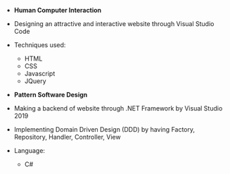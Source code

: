 - **Human Computer Interaction**
- Designing an attractive and interactive website through Visual Studio Code
- Techniques used:
  - HTML
  - CSS
  - Javascript
  - JQuery

- **Pattern Software Design**
- Making a backend of website through .NET Framework by Visual Studio 2019
- Implementing Domain Driven Design (DDD) by having Factory, Repository, Handler, Controller, View
- Language:
  - C#

